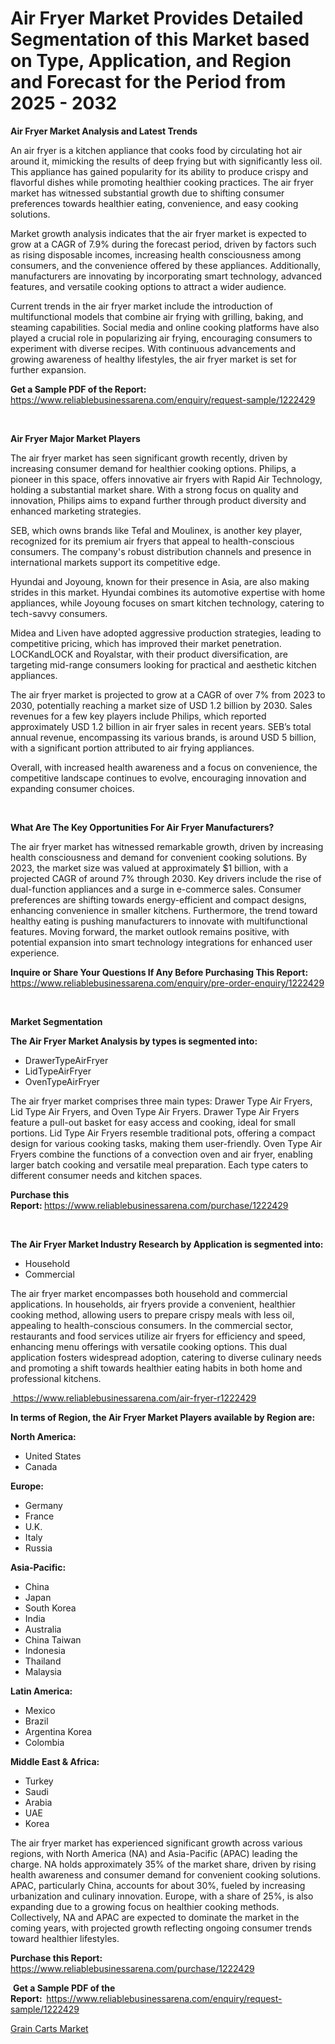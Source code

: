 <p><h1>Air Fryer Market Provides Detailed Segmentation of this Market based on Type, Application, and Region and Forecast for the Period from 2025 - 2032</h1></p><p><strong>Air Fryer Market Analysis and Latest Trends</strong></p>
<p><p>An air fryer is a kitchen appliance that cooks food by circulating hot air around it, mimicking the results of deep frying but with significantly less oil. This appliance has gained popularity for its ability to produce crispy and flavorful dishes while promoting healthier cooking practices. The air fryer market has witnessed substantial growth due to shifting consumer preferences towards healthier eating, convenience, and easy cooking solutions.</p><p>Market growth analysis indicates that the air fryer market is expected to grow at a CAGR of 7.9% during the forecast period, driven by factors such as rising disposable incomes, increasing health consciousness among consumers, and the convenience offered by these appliances. Additionally, manufacturers are innovating by incorporating smart technology, advanced features, and versatile cooking options to attract a wider audience. </p><p>Current trends in the air fryer market include the introduction of multifunctional models that combine air frying with grilling, baking, and steaming capabilities. Social media and online cooking platforms have also played a crucial role in popularizing air frying, encouraging consumers to experiment with diverse recipes. With continuous advancements and growing awareness of healthy lifestyles, the air fryer market is set for further expansion.</p></p>
<p><strong>Get a Sample PDF of the Report:&nbsp;</strong> <a href="https://www.reliablebusinessarena.com/enquiry/request-sample/1222429?utm_campaign=2136&utm_medium=2&utm_source=Github&utm_content=ia&utm_term=23022025&utm_id=air-fryer">https://www.reliablebusinessarena.com/enquiry/request-sample/1222429</a></p>
<p>&nbsp;</p>
<p><strong>Air Fryer Major Market Players</strong></p>
<p><p>The air fryer market has seen significant growth recently, driven by increasing consumer demand for healthier cooking options. Philips, a pioneer in this space, offers innovative air fryers with Rapid Air Technology, holding a substantial market share. With a strong focus on quality and innovation, Philips aims to expand further through product diversity and enhanced marketing strategies.</p><p>SEB, which owns brands like Tefal and Moulinex, is another key player, recognized for its premium air fryers that appeal to health-conscious consumers. The company's robust distribution channels and presence in international markets support its competitive edge.</p><p>Hyundai and Joyoung, known for their presence in Asia, are also making strides in this market. Hyundai combines its automotive expertise with home appliances, while Joyoung focuses on smart kitchen technology, catering to tech-savvy consumers.</p><p>Midea and Liven have adopted aggressive production strategies, leading to competitive pricing, which has improved their market penetration. LOCKandLOCK and Royalstar, with their product diversification, are targeting mid-range consumers looking for practical and aesthetic kitchen appliances.</p><p>The air fryer market is projected to grow at a CAGR of over 7% from 2023 to 2030, potentially reaching a market size of USD 1.2 billion by 2030. Sales revenues for a few key players include Philips, which reported approximately USD 1.2 billion in air fryer sales in recent years. SEB’s total annual revenue, encompassing its various brands, is around USD 5 billion, with a significant portion attributed to air frying appliances.</p><p>Overall, with increased health awareness and a focus on convenience, the competitive landscape continues to evolve, encouraging innovation and expanding consumer choices.</p></p>
<p>&nbsp;</p>
<p><strong>What Are The Key Opportunities For Air Fryer Manufacturers?</strong></p>
<p><p>The air fryer market has witnessed remarkable growth, driven by increasing health consciousness and demand for convenient cooking solutions. By 2023, the market size was valued at approximately $1 billion, with a projected CAGR of around 7% through 2030. Key drivers include the rise of dual-function appliances and a surge in e-commerce sales. Consumer preferences are shifting towards energy-efficient and compact designs, enhancing convenience in smaller kitchens. Furthermore, the trend toward healthy eating is pushing manufacturers to innovate with multifunctional features. Moving forward, the market outlook remains positive, with potential expansion into smart technology integrations for enhanced user experience.</p></p>
<p><strong>Inquire or Share Your Questions If Any Before Purchasing This Report:</strong> <a href="https://www.reliablebusinessarena.com/enquiry/pre-order-enquiry/1222429?utm_campaign=2136&utm_medium=2&utm_source=Github&utm_content=ia&utm_term=23022025&utm_id=air-fryer">https://www.reliablebusinessarena.com/enquiry/pre-order-enquiry/1222429</a></p>
<p>&nbsp;</p>
<p><strong>Market Segmentation</strong></p>
<p><strong>The Air Fryer Market Analysis by types is segmented into:</strong></p>
<p><ul><li>DrawerTypeAirFryer</li><li>LidTypeAirFryer</li><li>OvenTypeAirFryer</li></ul></p>
<p><p>The air fryer market comprises three main types: Drawer Type Air Fryers, Lid Type Air Fryers, and Oven Type Air Fryers. Drawer Type Air Fryers feature a pull-out basket for easy access and cooking, ideal for small portions. Lid Type Air Fryers resemble traditional pots, offering a compact design for various cooking tasks, making them user-friendly. Oven Type Air Fryers combine the functions of a convection oven and air fryer, enabling larger batch cooking and versatile meal preparation. Each type caters to different consumer needs and kitchen spaces.</p></p>
<p><strong>Purchase this Report:&nbsp;</strong><a href="https://www.reliablebusinessarena.com/purchase/1222429?utm_campaign=2136&utm_medium=2&utm_source=Github&utm_content=ia&utm_term=23022025&utm_id=air-fryer">https://www.reliablebusinessarena.com/purchase/1222429</a></p>
<p>&nbsp;</p>
<p><strong>The Air Fryer Market Industry Research by Application is segmented into:</strong></p>
<p><ul><li>Household</li><li>Commercial</li></ul></p>
<p><p>The air fryer market encompasses both household and commercial applications. In households, air fryers provide a convenient, healthier cooking method, allowing users to prepare crispy meals with less oil, appealing to health-conscious consumers. In the commercial sector, restaurants and food services utilize air fryers for efficiency and speed, enhancing menu offerings with versatile cooking options. This dual application fosters widespread adoption, catering to diverse culinary needs and promoting a shift towards healthier eating habits in both home and professional kitchens.</p></p>
<p><a href="https://www.reliablebusinessarena.com/air-fryer-r1222429?utm_campaign=2136&utm_medium=2&utm_source=Github&utm_content=ia&utm_term=23022025&utm_id=air-fryer">&nbsp;https://www.reliablebusinessarena.com/air-fryer-r1222429</a></p>
<p><strong>In terms of Region, the Air Fryer Market Players available by Region are:</strong></p>
<p>
    <p> <strong> North America: </strong>
        <ul>
            <li>United States</li>
            <li>Canada</li>
        </ul>
        </p> 
    <p> <strong> Europe: </strong>
        <ul>
            <li>Germany</li>
            <li>France</li>
            <li>U.K.</li>
            <li>Italy</li>
            <li>Russia</li>
        </ul>
        </p> 
    <p> <strong> Asia-Pacific: </strong>
        <ul>
            <li>China</li>
            <li>Japan</li>
            <li>South Korea</li>
            <li>India</li>
            <li>Australia</li>
            <li>China Taiwan</li>
            <li>Indonesia</li>
            <li>Thailand</li>
            <li>Malaysia</li>
        </ul>
        </p> 
    <p> <strong> Latin America: </strong>
        <ul>
            <li>Mexico</li>
            <li>Brazil</li>
            <li>Argentina Korea</li>
            <li>Colombia</li>
        </ul>
        </p> 
    <p> <strong> Middle East & Africa: </strong>
        <ul>
            <li>Turkey</li>
            <li>Saudi</li>
            <li>Arabia</li>
            <li>UAE</li>
            <li>Korea</li>
        </ul>
    </p>
    </p>
<p><p>The air fryer market has experienced significant growth across various regions, with North America (NA) and Asia-Pacific (APAC) leading the charge. NA holds approximately 35% of the market share, driven by rising health awareness and consumer demand for convenient cooking solutions. APAC, particularly China, accounts for about 30%, fueled by increasing urbanization and culinary innovation. Europe, with a share of 25%, is also expanding due to a growing focus on healthier cooking methods. Collectively, NA and APAC are expected to dominate the market in the coming years, with projected growth reflecting ongoing consumer trends toward healthier lifestyles.</p></p>
<p><strong>Purchase this Report: </strong><a href="https://www.reliablebusinessarena.com/purchase/1222429?utm_campaign=2136&utm_medium=2&utm_source=Github&utm_content=ia&utm_term=23022025&utm_id=air-fryer">https://www.reliablebusinessarena.com/purchase/1222429</a></p>
<p>&nbsp;<strong>Get a Sample PDF of the Report:&nbsp;&nbsp;</strong><a href="https://www.reliablebusinessarena.com/enquiry/request-sample/1222429?utm_campaign=2136&utm_medium=2&utm_source=Github&utm_content=ia&utm_term=23022025&utm_id=air-fryer">https://www.reliablebusinessarena.com/enquiry/request-sample/1222429</a></p>
<p><strong></strong></p>
<p><p><a href="https://github.com/tona7vba/Market-Research-Report-List-1/blob/main/grain-carts-market.md?utm_campaign=2136&utm_medium=2&utm_source=Github&utm_content=ia&utm_term=23022025&utm_id=air-fryer">Grain Carts Market</a></p></p>
